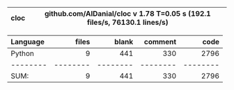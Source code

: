 cloc|github.com/AlDanial/cloc v 1.78  T=0.05 s (192.1 files/s, 76130.1 lines/s)
--- | ---

Language|files|blank|comment|code
:-------|-------:|-------:|-------:|-------:
Python|9|441|330|2796
--------|--------|--------|--------|--------
SUM:|9|441|330|2796
